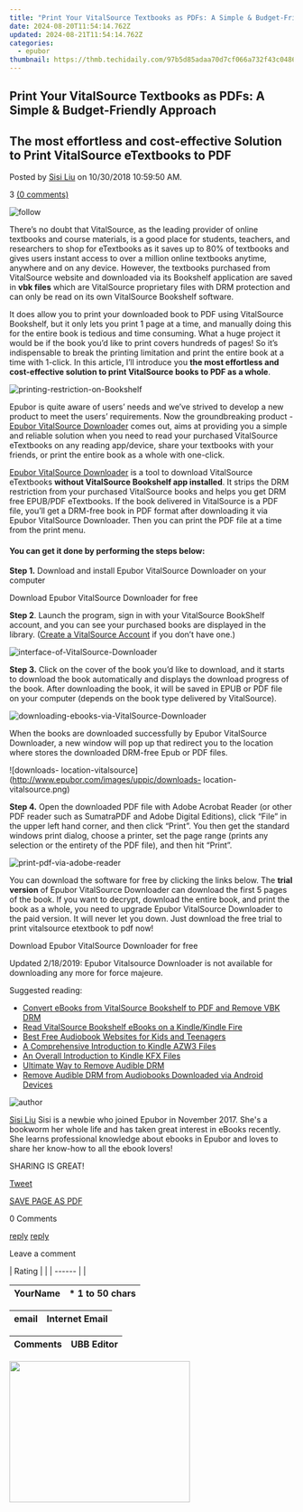 ```yaml
---
title: "Print Your VitalSource Textbooks as PDFs: A Simple & Budget-Friendly Approach"
date: 2024-08-20T11:54:14.762Z
updated: 2024-08-21T11:54:14.762Z
categories:
  - epubor
thumbnail: https://thmb.techidaily.com/97b5d85adaa70d7cf066a732f43c0486f51d36a4ba60d02434a07b91f944e872.jpg
---
```


## Print Your VitalSource Textbooks as PDFs: A Simple & Budget-Friendly Approach

## The most effortless and cost-effective Solution to Print VitalSource eTextbooks to PDF

Posted by [Sisi Liu](https://www.facebook.com/sisi.liu.737) on 10/30/2018 10:59:50 AM.

3 [(0 comments)](http://www.epubor.com/#comment-area) 



![follow](http://www.epubor.com/images/follow.png)

There’s no doubt that VitalSource, as the leading provider of online textbooks and course materials, is a good place for students, teachers, and researchers to shop for eTextbooks as it saves up to 80% of textbooks and gives users instant access to over a million online textbooks anytime, anywhere and on any device. However, the textbooks purchased from VitalSource website and downloaded via its Bookshelf application are saved in **vbk files** which are VitalSource proprietary files with DRM protection and can only be read on its own VitalSource Bookshelf software.

It does allow you to print your downloaded book to PDF using VitalSource Bookshelf, but it only lets you print 1 page at a time, and manually doing this for the entire book is tedious and time consuming. What a huge project it would be if the book you’d like to print covers hundreds of pages! So it’s indispensable to break the printing limitation and print the entire book at a time with 1-click. In this article, I’ll introduce you **the most effortless and cost-effective solution to print VitalSource books to PDF as a whole**.

![printing-restriction-on-Bookshelf](http://www.epubor.com/images/uppic/printing-restriction-on-Bookshelf.png)

Epubor is quite aware of users’ needs and we’ve strived to develop a new product to meet the users’ requirements. Now the groundbreaking product - [Epubor VitalSource Downloader](https://tools.techidaily.com/epubor/products/) comes out, aims at providing you a simple and reliable solution when you need to read your purchased VitalSource eTextbooks on any reading app/device, share your textbooks with your friends, or print the entire book as a whole with one-click.

[Epubor VitalSource Downloader](https://tools.techidaily.com/epubor/products/) is a tool to download VitalSource eTextbooks **without VitalSource Bookshelf app installed**. It strips the DRM restriction from your purchased VitalSource books and helps you get DRM free EPUB/PDF eTextbooks. If the book delivered in VitalSource is a PDF file, you’ll get a DRM-free book in PDF format after downloading it via Epubor VitalSource Downloader. Then you can print the PDF file at a time from the print menu.

#### You can get it done by performing the steps below:

**Step 1.** Download and install Epubor VitalSource Downloader on your computer

Download Epubor VitalSource Downloader for free

[](http://download.epubor.com/EpuborVitalSourceDownloader.exe) [](http://download.epubor.com/EpuborVitalSourceDownloader.dmg) 

**Step 2**. Launch the program, sign in with your VitalSource BookShelf account, and you can see your purchased books are displayed in the library. ([Create a VitalSource Account](https://www.vitalsource.com/sign%5Fup) if you don’t have one.)

![interface-of-VitalSource-Downloader](http://www.epubor.com/images/uppic/interface-of-VitalSource-Downloader.png)

**Step 3.** Click on the cover of the book you’d like to download, and it starts to download the book automatically and displays the download progress of the book. After downloading the book, it will be saved in EPUB or PDF file on your computer (depends on the book type delivered by VitalSource). 

![downloading-ebooks-via-VitalSource-Downloader](http://www.epubor.com/images/uppic/downloading-ebooks-via-VitalSource-Downloader.png)

When the books are downloaded successfully by Epubor VitalSource Downloader, a new window will pop up that redirect you to the location where stores the downloaded DRM-free Epub or PDF files.

![downloads- location-vitalsource](http://www.epubor.com/images/uppic/downloads- location-vitalsource.png)

**Step 4.** Open the downloaded PDF file with Adobe Acrobat Reader (or other PDF reader such as SumatraPDF and Adobe Digital Editions), click “File” in the upper left hand corner, and then click “Print”. You then get the standard windows print dialog, choose a printer, set the page range (prints any selection or the entirety of the PDF file), and then hit “Print”.

![print-pdf-via-adobe-reader](http://www.epubor.com/images/uppic/print-pdf-via-adobe-reader.png)

You can download the software for free by clicking the links below. The **trial version** of Epubor VitalSource Downloader can download the first 5 pages of the book. If you want to decrypt, download the entire book, and print the book as a whole, you need to upgrade Epubor VitalSource Downloader to the paid version. It will never let you down. Just download the free trial to print vitalsource etextbook to pdf now!

Download Epubor VitalSource Downloader for free

Updated 2/18/2019: Epubor Vitalsource Downloader is not available for downloading any more for force majeure. 

Suggested reading:

* [Convert eBooks from VitalSource Bookshelf to PDF and Remove VBK DRM](https://tools.techidaily.com/epubor/products/)
* [Read VitalSource Bookshelf eBooks on a Kindle/Kindle Fire](https://tools.techidaily.com/epubor/products/)
* [Best Free Audiobook Websites for Kids and Teenagers](https://tools.techidaily.com/epubor/products/)
* [A Comprehensive Introduction to Kindle AZW3 Files](https://tools.techidaily.com/epubor/products/)
* [An Overall Introduction to Kindle KFX Files](https://tools.techidaily.com/epubor/products/)
* [Ultimate Way to Remove Audible DRM](https://tools.techidaily.com/epubor/ultimate/)
* [Remove Audible DRM from Audiobooks Downloaded via Android Devices](https://tools.techidaily.com/epubor/products/)

![author](http://www.epubor.com/images/uppic/Sisi.png)

[Sisi Liu](https://www.facebook.com/sisi.liu.737) Sisi is a newbie who joined Epubor in November 2017\. She's a bookworm her whole life and has taken great interest in eBooks recently. She learns professional knowledge about ebooks in Epubor and loves to share her know-how to all the ebook lovers!

SHARING IS GREAT!

[Tweet](https://twitter.com/share) 

[SAVE PAGE AS PDF](https://tools.techidaily.com/epubor/products/) 



0 Comments

[reply](https://tools.techidaily.com/epubor/products/) [reply](https://tools.techidaily.com/epubor/products/) 

Leave a comment

| Rating |  |
| ------ |  |

| YourName | \*  1 to 50 chars |
| -------- | ----------------- |

| email | Internet Email |
| ----- | -------------- |

| Comments | UBB Editor |
| -------- | ---------- |

<ins class="adsbygoogle"
     style="display:block"
     data-ad-format="autorelaxed"
     data-ad-client="ca-pub-7571918770474297"
     data-ad-slot="1223367746"></ins>



<ins class="adsbygoogle"
     style="display:block"
     data-ad-client="ca-pub-7571918770474297"
     data-ad-slot="8358498916"
     data-ad-format="auto"
     data-full-width-responsive="true"></ins>



<!-- affiliate ads begin -->
<a href="https://zonlipartnershipprogram.pxf.io/c/5597632/1821134/17882" target="_top" id="1821134"><img src="//a.impactradius-go.com/display-ad/17882-1821134" border="0" alt="" width="320" height="250"/></a><img height="0" width="0" src="https://imp.pxf.io/i/5597632/1821134/17882" style="position:absolute;visibility:hidden;" border="0" />
<!-- affiliate ads end -->